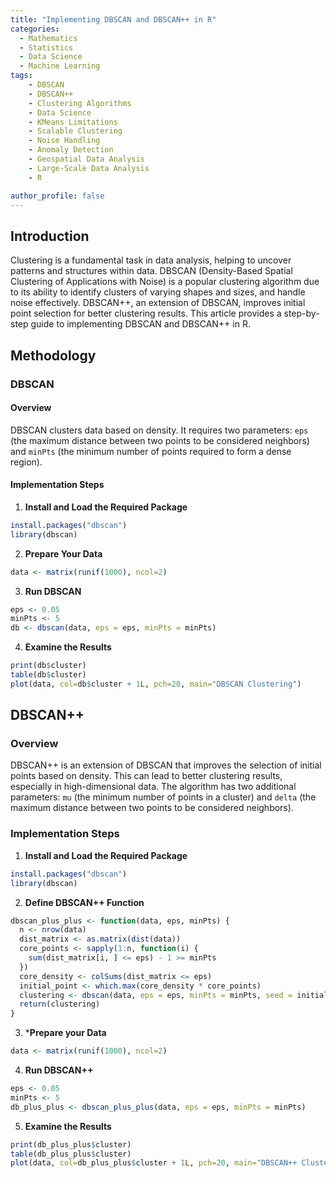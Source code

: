 ```yaml
---
title: "Implementing DBSCAN and DBSCAN++ in R"
categories:
  - Mathematics
  - Statistics
  - Data Science
  - Machine Learning
tags:
    - DBSCAN
    - DBSCAN++
    - Clustering Algorithms
    - Data Science
    - KMeans Limitations
    - Scalable Clustering
    - Noise Handling
    - Anomaly Detection
    - Geospatial Data Analysis
    - Large-Scale Data Analysis
    - R

author_profile: false
---
```


## **Introduction**

Clustering is a fundamental task in data analysis, helping to uncover patterns and structures within data. DBSCAN (Density-Based Spatial Clustering of Applications with Noise) is a popular clustering algorithm due to its ability to identify clusters of varying shapes and sizes, and handle noise effectively. DBSCAN++, an extension of DBSCAN, improves initial point selection for better clustering results. This article provides a step-by-step guide to implementing DBSCAN and DBSCAN++ in R.

## **Methodology**

### **DBSCAN**

#### **Overview**

DBSCAN clusters data based on density. It requires two parameters: `eps` (the maximum distance between two points to be considered neighbors) and `minPts` (the minimum number of points required to form a dense region).

#### **Implementation Steps**

1. **Install and Load the Required Package**

```r
install.packages("dbscan")
library(dbscan)
```

2. **Prepare Your Data**

```r
data <- matrix(runif(1000), ncol=2)
```

3. **Run DBSCAN**

```r
eps <- 0.05
minPts <- 5
db <- dbscan(data, eps = eps, minPts = minPts)
```

4. **Examine the Results**

```r
print(db$cluster)
table(db$cluster)
plot(data, col=db$cluster + 1L, pch=20, main="DBSCAN Clustering")
```

## DBSCAN++

### Overview

DBSCAN++ is an extension of DBSCAN that improves the selection of initial points based on density. This can lead to better clustering results, especially in high-dimensional data. The algorithm has two additional parameters: `mu` (the minimum number of points in a cluster) and `delta` (the maximum distance between two points to be considered neighbors). 

### Implementation Steps

1. **Install and Load the Required Package**

```r
install.packages("dbscan")
library(dbscan)
```

2. **Define DBSCAN++ Function**

```r
dbscan_plus_plus <- function(data, eps, minPts) {
  n <- nrow(data)
  dist_matrix <- as.matrix(dist(data))
  core_points <- sapply(1:n, function(i) {
    sum(dist_matrix[i, ] <= eps) - 1 >= minPts
  })
  core_density <- colSums(dist_matrix <= eps)
  initial_point <- which.max(core_density * core_points)
  clustering <- dbscan(data, eps = eps, minPts = minPts, seed = initial_point)
  return(clustering)
}
```

3. ***Prepare your Data**

```r
data <- matrix(runif(1000), ncol=2)
```

4. **Run DBSCAN++**

```r
eps <- 0.05
minPts <- 5
db_plus_plus <- dbscan_plus_plus(data, eps = eps, minPts = minPts)
```

5. **Examine the Results**

```r
print(db_plus_plus$cluster)
table(db_plus_plus$cluster)
plot(data, col=db_plus_plus$cluster + 1L, pch=20, main="DBSCAN++ Clustering")
```


